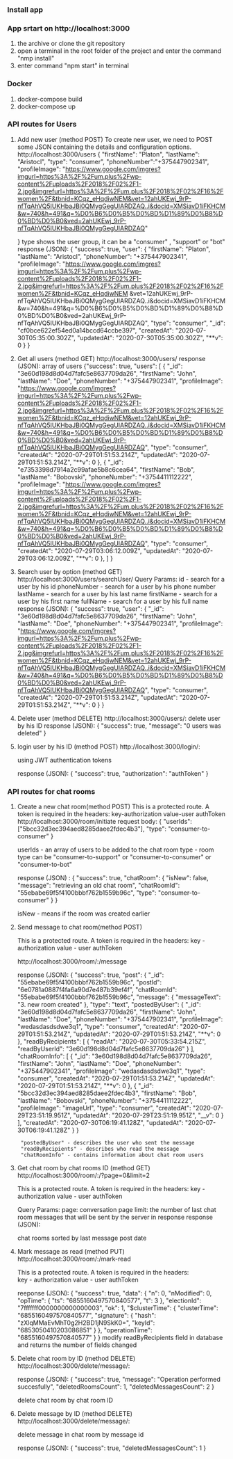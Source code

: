 ### Install app

### App srtart on http://localhost:3000

1.  the archive or clone the git repository
2.  open a terminal in the root folder of the project and enter the command "nmp install"
3.  enter command "npm start" in terminal

### Docker

1. docker-compose build
2. docker-compose up

### API routes for Users

1. Add new user (method POST)
   To create new user, we need to POST some JSON containing the details and configuration options.
   http://localhost:3000/users
   {
   "firstName": "Platon",
   "lastName": "Aristocl",
   "type": "consumer",
   "phoneNumber":"+375447902341",
   "profileImage": "https://www.google.com/imgres?imgurl=https%3A%2F%2Fum.plus%2Fwp-content%2Fuploads%2F2018%2F02%2F1-2.jpg&imgrefurl=https%3A%2F%2Fum.plus%2F2018%2F02%2F16%2Fwomen%2F&tbnid=KCqz_eHqdiwNEM&vet=12ahUKEwj_9rP-nfTqAhVQ5IUKHbaJBi0QMygGegUIARDZAQ..i&docid=XMSiavD1iFKHCM&w=740&h=491&q=%D0%B6%D0%B5%D0%BD%D1%89%D0%B8%D0%BD%D0%B0&ved=2ahUKEwj_9rP-nfTqAhVQ5IUKHbaJBi0QMygGegUIARDZAQ"

   }
   type shows the user group, it can be a "consumer" , "support" or "bot"
   response (JSON):
   {
   "success": true,
   "user": {
   "firstName": "Platon",
   "lastName": "Aristocl",
   "phoneNumber": "+375447902341",
   "profileImage": "https://www.google.com/imgres?imgurl=https%3A%2F%2Fum.plus%2Fwp-content%2Fuploads%2F2018%2F02%2F1-2.jpg&imgrefurl=https%3A%2F%2Fum.plus%2F2018%2F02%2F16%2Fwomen%2F&tbnid=KCqz_eHqdiwNEM &vet=12ahUKEwj_9rP-nfTqAhVQ5IUKHbaJBi0QMygGegUIARDZAQ..i&docid=XMSiavD1iFKHCM&w=740&h=491&q=%D0%B6%D0%B5%D0%BD%D1%89%D0%B8%D0%BD%D0%B0&ved=2ahUKEwj_9rP-nfTqAhVQ5IUKHbaJBi0QMygGegUIARDZAQ",
   "type": "consumer",
   "\_id": "cf0bce622ef54ed0a14bccd64ccbe397",
   "createdAt": "2020-07-30T05:35:00.302Z",
   "updatedAt": "2020-07-30T05:35:00.302Z",
   "\*\*v": 0
   }
   }

2. Get all users (method GET)
   http://localhost:3000/users/
   response (JSON): array of users
   {"success": true,
   "users": [
   {
   "\_id": "3e60d198d8d04d7fafc5e8637709da26",
   "firstName": "John",
   "lastName": "Doe",
   "phoneNumber": "+375447902341",
   "profileImage": "https://www.google.com/imgres?imgurl=https%3A%2F%2Fum.plus%2Fwp-content%2Fuploads%2F2018%2F02%2F1-2.jpg&imgrefurl=https%3A%2F%2Fum.plus%2F2018%2F02%2F16%2Fwomen%2F&tbnid=KCqz_eHqdiwNEM&vet=12ahUKEwj_9rP-nfTqAhVQ5IUKHbaJBi0QMygGegUIARDZAQ..i&docid=XMSiavD1iFKHCM&w=740&h=491&q=%D0%B6%D0%B5%D0%BD%D1%89%D0%B8%D0%BD%D0%B0&ved=2ahUKEwj_9rP-nfTqAhVQ5IUKHbaJBi0QMygGegUIARDZAQ",
   "type": "consumer",
   "createdAt": "2020-07-29T01:51:53.214Z",
   "updatedAt": "2020-07-29T01:51:53.214Z",
   "**v": 0
   },
   {
   "\_id": "e7353398d7914a2c99afae5b8c6cea64",
   "firstName": "Bob",
   "lastName": "Bobovski",
   "phoneNumber": "+3754411112222",
   "profileImage": "https://www.google.com/imgres?imgurl=https%3A%2F%2Fum.plus%2Fwp-content%2Fuploads%2F2018%2F02%2F1-2.jpg&imgrefurl=https%3A%2F%2Fum.plus%2F2018%2F02%2F16%2Fwomen%2F&tbnid=KCqz_eHqdiwNEM&vet=12ahUKEwj_9rP-nfTqAhVQ5IUKHbaJBi0QMygGegUIARDZAQ..i&docid=XMSiavD1iFKHCM&w=740&h=491&q=%D0%B6%D0%B5%D0%BD%D1%89%D0%B8%D0%BD%D0%B0&ved=2ahUKEwj_9rP-nfTqAhVQ5IUKHbaJBi0QMygGegUIARDZAQ",
   "type": "consumer",
   "createdAt": "2020-07-29T03:06:12.009Z",
   "updatedAt": "2020-07-29T03:06:12.009Z",
   "**v": 0
   },
   ]
   }
3. Search user by option (method GET)
   http://localhost:3000/users/searchUser/
   Query Params:
   id - search for a user by his id
   phoneNumber - search for a user by his phone number
   lastName - search for a user by his last name
   firstName - search for a user by his first name
   fullName - search for a user by his full name
   response (JSON):
   {
   "success": true,
   "user": {
   "\_id": "3e60d198d8d04d7fafc5e8637709da26",
   "firstName": "John",
   "lastName": "Doe",
   "phoneNumber": "+375447902341",
   "profileImage": "https://www.google.com/imgres?imgurl=https%3A%2F%2Fum.plus%2Fwp-content%2Fuploads%2F2018%2F02%2F1-2.jpg&imgrefurl=https%3A%2F%2Fum.plus%2F2018%2F02%2F16%2Fwomen%2F&tbnid=KCqz_eHqdiwNEM&vet=12ahUKEwj_9rP-nfTqAhVQ5IUKHbaJBi0QMygGegUIARDZAQ..i&docid=XMSiavD1iFKHCM&w=740&h=491&q=%D0%B6%D0%B5%D0%BD%D1%89%D0%B8%D0%BD%D0%B0&ved=2ahUKEwj_9rP-nfTqAhVQ5IUKHbaJBi0QMygGegUIARDZAQ",
   "type": "consumer",
   "createdAt": "2020-07-29T01:51:53.214Z",
   "updatedAt": "2020-07-29T01:51:53.214Z",
   "\*\*v": 0
   }
   }

4. Delete user (method DELETE)
   http://localhost:3000/users/:<userId>
   delete user by his ID
   response (JSON):
   {
   "success": true,
   "message": "0 users was deleted"
   }
5. login user by his ID (method POST)
   http://localhost:3000/login/:<userId>

   using JWT authentication tokens

   response (JSON):
   {
   "success": true,
   "authorization": "authToken"
   }

### API routes for chat rooms

1.  Create a new chat room(method POST)
    This is a protected route. A token is required in the headers:
    key-authorization
    value-user authToken
    http://localhost:3000/room/initiate
    request body:
    {
    "userIds": ["5bcc32d3ec394aed8285daee2fdec4b3"],
    "type": "consumer-to-consumer"
    }

    userIds - an array of users to be added to the chat room
    type - room type can be "consumer-to-support" or "consumer-to-consumer" or "consumer-to-bot"

    response (JSON) :
    {
    "success": true,
    "chatRoom": {
    "isNew": false,
    "message": "retrieving an old chat room",
    "chatRoomId": "55ebabe69f5f4100bbbf762b1559b96c",
    "type": "consumer-to-consumer"
    }
    }

    isNew - means if the room was created earlier

2.  Send message to chat room(method POST)

    This is a protected route. A token is required in the headers:
    key - authorization
    value - user authToken

    http://localhost:3000/room/:<chatRoomId>/message

    response (JSON):
    {
    "success": true,
    "post": {
    "\_id": "55ebabe69f5f4100bbbf762b1559b96c",
    "postId": "6e0781a0887f4fa6a90d7e487b39ef4f",
    "chatRoomId": "55ebabe69f5f4100bbbf762b1559b96c",
    "message": {
    "messageText": "3. new room created"
    },
    "type": "text",
    "postedByUser": {
    "\_id": "3e60d198d8d04d7fafc5e8637709da26",
    "firstName": "John",
    "lastName": "Doe",
    "phoneNumber": "+375447902341",
    "profileImage": "wedasdasdsdwe3q1",
    "type": "consumer",
    "createdAt": "2020-07-29T01:51:53.214Z",
    "updatedAt": "2020-07-29T01:51:53.214Z",
    "**v": 0
    },
    "readByRecipients": [
    {
    "readAt": "2020-07-30T05:33:54.215Z",
    "readByUserId": "3e60d198d8d04d7fafc5e8637709da26"
    }
    ],
    "chatRoomInfo": [
    {
    "\_id": "3e60d198d8d04d7fafc5e8637709da26",
    "firstName": "John",
    "lastName": "Doe",
    "phoneNumber": "+375447902341",
    "profileImage": "wedasdasdsdwe3q1",
    "type": "consumer",
    "createdAt": "2020-07-29T01:51:53.214Z",
    "updatedAt": "2020-07-29T01:51:53.214Z",
    "**v": 0
    },
    {
    "\_id": "5bcc32d3ec394aed8285daee2fdec4b3",
    "firstName": "Bob",
    "lastName": "Bobovski",
    "phoneNumber": "+3754411112222",
    "profileImage": "imageUrl",
    "type": "consumer",
    "createdAt": "2020-07-29T23:51:19.951Z",
    "updatedAt": "2020-07-29T23:51:19.951Z",
    "\_\_v": 0
    }
    ],
    "createdAt": "2020-07-30T06:19:41.128Z",
    "updatedAt": "2020-07-30T06:19:41.128Z"
    }
    }

         "postedByUser" - describes the user who sent the message
         "readByRecipients" - describes who read the message
         "chatRoomInfo" - contains information about chat room users

3.  Get chat room by chat rooms ID (method GET)
    http://localhost:3000/room/:<chatRoomId>/?page=0&limit=2

    This is a protected route. A token is required in the headers:
    key - authorization
    value - user authToken

    Query Params:
    page: conversation page
    limit: the number of last chat room messages that will be sent by the server in response
    response (JSON):


    сhat rooms sorted by last message post date

4. Mark message as read (method PUT)
   http://localhost:3000/room/:<chatRoomId>/mark-read

   This is a protected route. A token is required in the headers:  
    key - authorization
   value - user authToken

   reeponse (JSON):
   {
   "success": true,
   "data": {
   "n": 0,
   "nModified": 0,
   "opTime": {
   "ts": "6855160497570840577",
   "t": 3
   },
   "electionId": "7fffffff0000000000000003",
   "ok": 1,
   "\$clusterTime": {
   "clusterTime": "6855160497570840577",
   "signature": {
   "hash": "zXlqMMaEvMhT0g2H2BD1jN9SkK0=",
   "keyId": "6853050410203086851"
   }
   },
   "operationTime": "6855160497570840577"
   }
   }
   modify readByRecipients field in database and returns the number of fields changed

5. Delete chat room by ID (method DELETE)
   http://localhost:3000/delete/message/:<chatRoomId>

   response (JSON):
   {
   "success": true,
   "message": "Operation performed succesfully",
   "deletedRoomsCount": 1,
   "deletedMessagesCount": 2
   }

   delete chat room by chat room ID

6. Delete message by ID (method DELETE)
   http://localhost:3000/delete/message/:<messageId>

   delete message in chat room by message id

   response (JSON):
   {
   "success": true,
   "deletedMessagesCount": 1
   }
